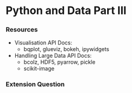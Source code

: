 # Python and Data Part III

### Resources

* Visualisation API Docs: 
  * bqplot, glueviz, bokeh, ipywidgets
* Handling Large Data API Docs: 
  * bcolz, HDF5, pyarrow, pickle
  * scikit-image

### Extension Question



